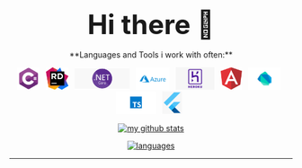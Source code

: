 ### <p align="center"><font size="30">Hi there 👋</font></p>



<p align="center">**Languages and Tools i work with often:** </p>



<p align="center">   
<code><img height="40" src="https://raw.githubusercontent.com/Randle-Lanre/Randle-Lanre/master/.github/images/cSharp.png"> </code>
<code><img height="40" src="https://raw.githubusercontent.com/Randle-Lanre/Randle-Lanre/master/.github/images/rider_logo_300x300.png"> </code>
<code><img height="40" src="https://raw.githubusercontent.com/Randle-Lanre/Randle-Lanre/master/.github/images/asp-net-core-logo-735x300.png"> </code>
<code><img height="40" src="https://raw.githubusercontent.com/Randle-Lanre/Randle-Lanre/master/.github/images/Microsoft_Azure.png"> </code>
<code><img height="40" src="https://raw.githubusercontent.com/Randle-Lanre/Randle-Lanre/master/.github/images/Heroku.png"> </code>
<code><img height="40" src="https://raw.githubusercontent.com/Randle-Lanre/Randle-Lanre/master/.github/images/angular.png"> </code>
<code><img height="40" src="https://raw.githubusercontent.com/Randle-Lanre/Randle-Lanre/master/.github/images/Dart_logo.png"> </code>
<code><img height="40" src="https://raw.githubusercontent.com/Randle-Lanre/Randle-Lanre/master/.github/images/Typescript.png"> </code>
<code><img height="40" src="https://raw.githubusercontent.com/Randle-Lanre/Randle-Lanre/master/.github/images/flutter.png"> </code>
</p>






<a align="center" href=# >
    <p align="center">
    <img src="https://github-readme-stats.vercel.app/api?username=Randle-Lanre&count_private=true&show_icons=true&theme=tokyonight" alt="my github stats" width="420"/>
    </p>
</a>


<a align="center" href=# >   <p align="center">   <img src="https://github-readme-stats.vercel.app/api/top-langs/?username=Randle-Lanre&langs_count=10&count_private=true&layout=compact&theme=tokyonight" alt="languages" height="165"/> </p></a>








---
[linkedin]: https://linkedin.com/in/randlekehinde

[website]: https://www.randlekehinde.com

[Mail]: info@randlekehinde.com

<!--
**Randle-Lanre/Randle-Lanre** is a ✨ _special_ ✨ repository because its `README.md` (this file) appears on your GitHub profile.

Here are some ideas to get you started:

- 🔭 I’m currently working on ...
- 🌱 I’m currently learning ...
- 👯 I’m looking to collaborate on ...
- 🤔 I’m looking for help with ...
- 💬 Ask me about ...
- 📫 How to reach me: ...
- 😄 Pronouns: ...
- ⚡ Fun fact: ...
-->
